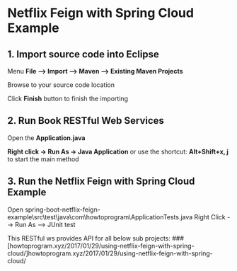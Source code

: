 # Netflix Feign with Spring Cloud Example


## 1. Import source code into Eclipse

Menu **File –> Import –> Maven –> Existing Maven Projects**

Browse to your source code location

Click **Finish** button to finish the importing

## 2. Run Book RESTful Web Services

Open the **Application.java** 

**Right click -> Run As -> Java Application** or use the shortcut: **Alt+Shift+x, j** to start the main method  

## 3. Run the Netflix Feign with Spring Cloud Example
Open spring-boot-netflix-feign-example\src\test\java\com\howtoprogram\ApplicationTests.java
Right Click --> Run As --> JUnit test

This RESTful ws provides API for all below sub projects:
###[howtoprogram.xyz/2017/01/29/using-netflix-feign-with-spring-cloud/]howtoprogram.xyz/2017/01/29/using-netflix-feign-with-spring-cloud/
